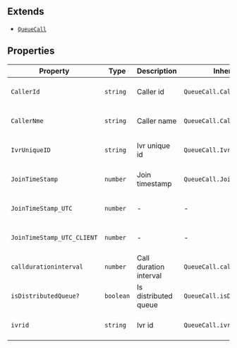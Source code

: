 ## Extends

- [`QueueCall`](../type-aliases/QueueCall.md)

## Properties

| Property | Type | Description | Inherited from | Defined in |
| ------ | ------ | ------ | ------ | ------ |
| `CallerId` | `string` | Caller id | `QueueCall.CallerId` | voicenter-events-sdk.d.ts:931 |
| `CallerNme` | `string` | Caller name | `QueueCall.CallerNme` | voicenter-events-sdk.d.ts:935 |
| `IvrUniqueID` | `string` | Ivr unique id | `QueueCall.IvrUniqueID` | voicenter-events-sdk.d.ts:939 |
| `JoinTimeStamp` | `number` | Join timestamp | `QueueCall.JoinTimeStamp` | voicenter-events-sdk.d.ts:943 |
| `JoinTimeStamp_UTC` | `number` | - | - | voicenter-events-sdk.d.ts:955 |
| `JoinTimeStamp_UTC_CLIENT` | `number` | - | - | voicenter-events-sdk.d.ts:956 |
| `calldurationinterval` | `number` | Call duration interval | `QueueCall.calldurationinterval` | voicenter-events-sdk.d.ts:951 |
| `isDistributedQueue?` | `boolean` | Is distributed queue | `QueueCall.isDistributedQueue` | voicenter-events-sdk.d.ts:947 |
| `ivrid` | `string` | Ivr id | `QueueCall.ivrid` | voicenter-events-sdk.d.ts:927 |
